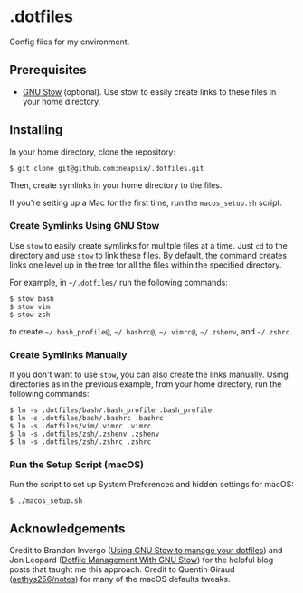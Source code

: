 # .dotfiles

Config files for my environment.

## Prerequisites
* [GNU Stow](https://www.gnu.org/software/stow/) (optional). Use stow to easily create links to these files in your home directory.

## Installing
In your home directory, clone the repository:
```
$ git clone git@github.com:neapsix/.dotfiles.git
```

Then, create symlinks in your home directory to the files.

If you're setting up a Mac for the first time, run the `macos_setup.sh` script.

### Create Symlinks Using GNU Stow
Use `stow` to easily create symlinks for mulitple files at a time. Just `cd` to the directory and use `stow` to link these files. By default, the command creates links one level up in the tree for all the files within the specified directory.

For example, in `~/.dotfiles/` run the following commands:

```
$ stow bash
$ stow vim
$ stow zsh
```

to create `~/.bash_profile@`, `~/.bashrc@`, `~/.vimrc@`, `~/.zshenv`, and `~/.zshrc`.

### Create Symlinks Manually

If you don't want to use `stow`, you can also create the links manually. Using directories as in the previous example, from your home directory, run the following commands:

```
$ ln -s .dotfiles/bash/.bash_profile .bash_profile
$ ln -s .dotfiles/bash/.bashrc .bashrc
$ ln -s .dotfiles/vim/.vimrc .vimrc
$ ln -s .dotfiles/zsh/.zshenv .zshenv
$ ln -s .dotfiles/zsh/.zshrc .zshrc
```

### Run the Setup Script (macOS)

Run the script to set up System Preferences and hidden settings for macOS:

`$ ./macos_setup.sh`

## Acknowledgements
Credit to Brandon Invergo ([Using GNU Stow to manage your dotfiles](http://brandon.invergo.net/news/2012-05-26-using-gnu-stow-to-manage-your-dotfiles.html)) and Jon Leopard ([Dotfile Management With GNU Stow](https://jonleopard.com/blog/dotfile-management-with-gnu-stow/)) for the helpful blog posts that taught me this approach. Credit to Quentin Giraud ([aethys256/notes](https://github.com/aethys256/notes)) for many of the macOS defaults tweaks.
